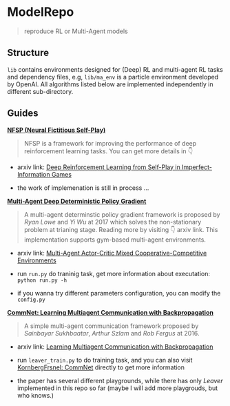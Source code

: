 # ModelRepo
> reproduce RL or Multi-Agent models

## Structure

`lib` contains environments designed for (Deep) RL and multi-agent RL tasks and dependency files, e.g, `lib/ma_env` is a particle environment developed by OpenAI. All algorithms listed below are implemented independently in different sub-directory.

## Guides

**[NFSP (Neural Fictitious Self-Play)](https://github.com/KornbergFresnel/ModelRepo/tree/master/NFSP)**

> NFSP is a framework for improving the performance of deep reinforcement learning tasks. You can get more details in 👇 

- arxiv link: [Deep Reinforcement Learning from Self-Play in Imperfect-Information Games](http://arxiv.org/abs/1603.01121)

- the work of implemenation is still in process ...

**[Multi-Agent Deep Deterministic Policy Gradient](https://github.com/KornbergFresnel/ModelRepo/tree/master/MADDPG)**

> A multi-agent determinstic policy gradient framework is proposed by *Ryan Lowe* and *Yi Wu* at 2017 which solves the non-stationary problem at trianing stage. Reading more by visiting 👇 arxiv link. This implementation supports gym-based multi-agent environments.

- arxiv link: [Multi-Agent Actor-Critic Mixed Cooperative-Competitive Environments](https://arxiv.org/abs/1706.02275)

- run `run.py` do traninig task, get more information about executation: `python run.py -h`

- if you wanna try different parameters configuration, you can modify the `config.py`


**[CommNet: Learning Multiagent Communication with Backpropagation](https://github.com/KornbergFresnel/ModelRepo/tree/master/CommNet)**

> A simple multi-agent communication framework proposed by *Sainbayar Sukhbaatar*, *Arthur Szlam* and *Rob Fergus* at 2016.

- arxiv link: [Learning Multiagent Communication with Backpropagation](https://arxiv.org/abs/1605.07736)

- run `leaver_train.py` to do training task, and you can also visit [KornbergFrsnel: CommNet](https://github.com/KornbergFresnel/CommNet) directly to get more information

- the paper has several different playgrounds, while there has only *Leaver* implemented in this repo so far (maybe I will add more playgrouds, but who knows.)
